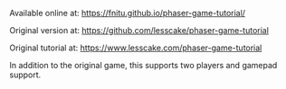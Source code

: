 Available online at: https://fnitu.github.io/phaser-game-tutorial/

Original version at: https://github.com/lesscake/phaser-game-tutorial

Original tutorial at: https://www.lesscake.com/phaser-game-tutorial

In addition to the original game, this supports two players and gamepad support.

